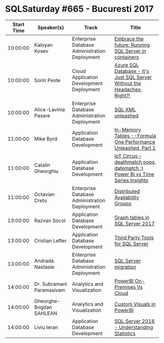 # SQLSaturday #665 - Bucuresti 2017
Start Time|Speaker(s)|Track|Title
---|---|---|---
10:00:00|Kaloyan Kosev|Enterprise Database Administration  Deployment|[Embrace the future: Running SQL Server in containers](65058.md)
10:00:00|Sorin Peste|Cloud Application Development  Deployment|[Azure SQL Database - It's Just SQL Server Without the Headaches, Right?!](67713.md)
10:00:00|Alice-Lavinia Pasare|Enterprise Database Administration  Deployment|[SQL XML unleashed](69429.md)
11:00:00|Mike Byrd|Application  Database Development|[In-Memory Tables --Formula One Performance Unleashed, Part 1](64920.md)
11:00:00|Catalin Gheorghiu|Application  Database Development|[IoT Circus –  deathmatch oops, datematch :) Power Bi vs Time Series Insights](66907.md)
11:00:00|Octavian Cretu|Enterprise Database Administration  Deployment|[Distributed Availability Groups](69081.md)
13:00:00|Razvan Socol|Application  Database Development|[Graph tables in SQL Server 2017](67300.md)
13:00:00|Cristian Lefter|Application  Database Development|[Third Party Tools for SQL Server](67308.md)
13:00:00|Andrada Nastasie|Enterprise Database Administration  Deployment|[SQL Server migration](69292.md)
14:00:00|Dr. Subramani Paramasivam|Analytics and Visualization|[PowerBI On-Premises Vs Cloud](64780.md)
14:00:00|Gheorghe-Bogdan SAHLEAN|Analytics and Visualization|[Custom Visuals in PowerBI](67307.md)
14:00:00|Liviu Ieran|Application  Database Development|[SQL Server 2016 - Understanding Statistics](69232.md)
